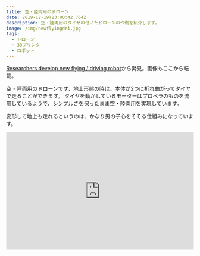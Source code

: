 ```yaml
---
title: 空・陸両用のドローン
date: 2019-12-19T23:00:42.764Z
description: 空・陸両用のタイヤの付いたドローンの作例を紹介します。
image: /img/newflyingdri.jpg
tags:
  - ドローン
  - 3Dプリンタ
  - ロボット
---
```

[Researchers develop new flying / driving robot](https://techxplore.com/news/2019-05-robot.html)から発見。画像もここから転載。

空・陸両用のドローンです、地上形態の時は、本体が2つに折れ曲がってタイヤで走ることができます。
タイヤを動かしているモーターはプロペラのものを流用しているようで、シンプルさを保ったまま空・陸両用を実現しています。

変形して地上も走れるというのは、かなり男の子心をそそる仕組みになっています。

<iframe width="100%" height="315" src="https://www.youtube.com/embed/xLuQifpJv_8" frameborder="0" allow="accelerometer; autoplay; encrypted-media; gyroscope; picture-in-picture" allowfullscreen></iframe>
